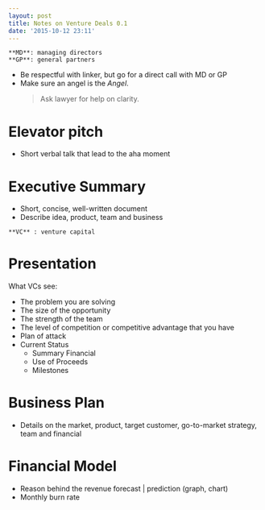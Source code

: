 ```yaml
---
layout: post
title: Notes on Venture Deals 0.1
date: '2015-10-12 23:11'
---
```


```
**MD**: managing directors
**GP**: general partners
```

+ Be respectful with linker, but go for a direct call with MD or GP
+ Make sure an angel is the _Angel_.
  > Ask lawyer for help on clarity.

# Elevator pitch
  + Short verbal talk that lead to the aha moment

# Executive Summary
  + Short, concise, well-written document
  + Describe idea, product, team and business

```
**VC** : venture capital
```

# Presentation
What VCs see:
  + The problem you are solving
  + The size of the opportunity
  + The strength of the team
  + The level of competition or competitive advantage that you have
  + Plan of attack
  + Current Status
    + Summary Financial
    + Use of Proceeds
    + Milestones

# Business Plan
+ Details on the market, product, target customer, go-to-market strategy, team and financial

# Financial Model
  + Reason behind the revenue forecast | prediction (graph, chart)
  + Monthly burn rate
